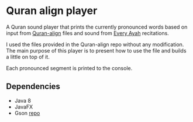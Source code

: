 # Quran align player
A Quran sound player that prints the currently pronounced words based on input from [Quran-align](https://github.com/cpfair/quran-align) files and sound from [Every Ayah](http://everyayah.com) recitations.

I used the files provided in the Quran-align repo without any modification. The main purpose of this player is to present how to use the file and builds a little on top of it.

Each pronounced segment is printed to the console.

## Dependencies
- Java 8
- JavaFX
- Gson [repo](https://github.com/google/gson)
